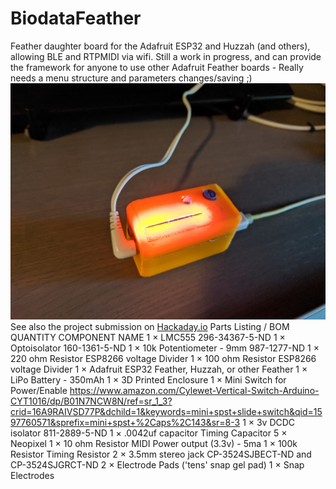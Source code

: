 # BiodataFeather
Feather daughter board for the Adafruit ESP32 and Huzzah (and others), allowing BLE and RTPMIDI via wifi.
Still a work in progress, and can provide the framework for anyone to use other Adafruit Feather boards
     - Really needs a menu structure and parameters changes/saving ;)
![Biodata BLE and Wifi MIDI](/BiodataFeather.jpg)
See also the project submission on [Hackaday.io](https://hackaday.io/project/168811-biodata-sonification-feather)
Parts Listing / BOM
QUANTITY	 	COMPONENT NAME
1	×	LMC555
‎296-34367-5-ND‎
1	×	Optoisolator
160-1361-5-ND‎
1	×	10k Potentiometer - 9mm
‎987-1277-ND‎
1	×	220 ohm Resistor
ESP8266 voltage Divider
1	×	100 ohm Resistor
ESP8266 voltage Divider
1	×	Adafruit ESP32 Feather, Huzzah, or other Feather
1	×	LiPo Battery - 350mAh
1	×	3D Printed Enclosure
1	×	Mini Switch for Power/Enable
https://www.amazon.com/Cylewet-Vertical-Switch-Arduino-CYT1016/dp/B01N7NCW8N/ref=sr_1_3?crid=16A9RAIVSD77P&dchild=1&keywords=mini+spst+slide+switch&qid=1597760571&sprefix=mini+spst+%2Caps%2C143&sr=8-3
1	×	3v DCDC isolator
811-2889-5-ND‎
1	×	.0042uf capacitor
Timing Capacitor
5	×	Neopixel
1	×	10 ohm Resistor
MIDI Power output (3.3v) - 5ma
1	×	100k Resistor
Timing Resistor
2	×	3.5mm stereo jack
‎CP-3524SJBECT-ND‎ and CP-3524SJGRCT-ND‎
2	×	Electrode Pads ('tens' snap gel pad)
1	×	Snap Electrodes
